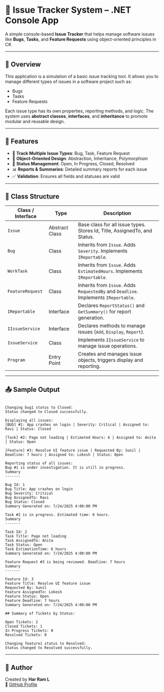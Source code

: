 
# 🐞 Issue Tracker System – .NET Console App

A simple console-based **Issue Tracker** that helps manage software issues like **Bugs**, **Tasks**, and **Feature Requests** using object-oriented principles in C#.

---

## 📌 Overview

This application is a simulation of a basic issue tracking tool. It allows you to manage different types of issues in a software project such as:

- Bugs
- Tasks
- Feature Requests

Each issue type has its own properties, reporting methods, and logic. The system uses **abstract classes**, **interfaces**, and **inheritance** to promote modular and reusable design.

---

## 🚀 Features

- 🔹 **Track Multiple Issue Types**: Bug, Task, Feature Request  
- 🧩 **Object-Oriented Design**: Abstraction, Inheritance, Polymorphism  
- 🔄 **Status Management**: Open, In Progress, Closed, Resolved  
- 📊 **Reports & Summaries**: Detailed summary reports for each issue  
- ✅ **Validation**: Ensures all fields and statuses are valid  

---

## 🧱 Class Structure

| Class / Interface   | Type           | Description |
|---------------------|----------------|-------------|
| `Issue`             | Abstract Class | Base class for all issue types. Stores Id, Title, AssignedTo, and Status. |
| `Bug`               | Class          | Inherits from `Issue`. Adds `Severity`. Implements `IReportable`. |
| `WorkTask`          | Class          | Inherits from `Issue`. Adds `EstimatedHours`. Implements `IReportable`. |
| `FeatureRequest`    | Class          | Inherits from `Issue`. Adds `RequestedBy` and `Deadline`. Implements `IReportable`. |
| `IReportable`       | Interface      | Declares `ReportStatus()` and `GetSummary()` for report generation. |
| `IIssueService`     | Interface      | Declares methods to manage issues (`Add`, `Display`, `Report`). |
| `IssueService`      | Class          | Implements `IIssueService` to manage issue operations. |
| `Program`           | Entry Point    | Creates and manages issue objects, triggers display and reporting. |

---

## 📤 Sample Output

```

Changing bug1 status to Closed:
Status changed to Closed successfully.

Displaying all issues:
[BUG] #1: App crashes on login | Severity: Critical | Assigned to: Ravi | Status: Closed

[Task] #2: Page not loading | Estimated Hours: 6 | Assigned to: Anita | Status: Open

[Feature] #3: Resolve UI feature issue | Requested By: Sunil | Deadline: 7 hours | Assigned to: Lokesh | Status: Open

Reporting status of all issues:
Bug #1 is under investigation. It is still in progress.
Summary
-------

Bug Id: 1
Bug Title: App crashes on login
Bug Severity: Critical
Bug AssignedTo: Ravi
Bug Status: Closed
Summary Generated on: 7/24/2025 4:00:00 PM

Task #2 is in progress. Estimated time: 6 hours.
Summary
-------

Task Id: 2
Task Title: Page not loading
Task AssignedTo: Anita
Task Status: Open
Task EstimationTime: 6 hours
Summary Generated on: 7/24/2025 4:00:00 PM

Feature Request #3 is being reviewed. Deadline: 7 hours
Summary
-------

Feature Id: 3
Feature Title: Resolve UI feature issue
Requested By: Sunil
Feature AssignedTo: Lokesh
Feature Status: Open
Feature Deadline: 7 hours
Summary Generated on: 7/24/2025 4:00:00 PM

## Summary of Tickets by Status:

Open Tickets: 2
Closed Tickets: 1
In Progress Tickets: 0
Resolved Tickets: 0

Changing feature1 status to Resolved:
Status changed to Resolved successfully.

```






---

## 🙋 Author

Created by **Har Ram L**  
🔗 [GitHub Profile](https://github.com/hariram7405)
```

